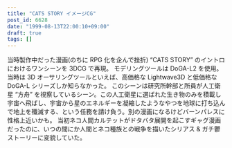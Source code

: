 ```yaml
---
title: "CATS STORY イメージCG"
post_id: 6628
date: "1999-08-13T22:00:10+09:00"
draft: true
tags: []
---
```



当時製作中だった漫画(のちに RPG 化を企んで挫折) “CATS STORY” のイントロにおけるワンシーンを 3DCG で再現。 モデリングツールは DoGA-L2 を使用。当時は 3D オーサリングツールといえば、高価格な Lightwave3D と低価格な DoGA-L シリーズしか知らなかった。  このシーンは研究所幹部と所員が人工衛星 “方舟” を視察しているシーン。この人工衛星に選ばれた生き物のみを積載し宇宙へ飛ばし、宇宙から星のエネルギーを凝縮したようなやつを地球に打ち込んで地上を殲滅する、という任務を請け負う。別の漫画になるけどバーンパレスに性格上近いかも。 当初ネコ人間カルテットがドタバタ展開を起こすギャグ漫画だったのに、いつの間にか人間とネコ種族との戦争を描いたシリアス & ガチ鬱ストーリーに変貌していた。
